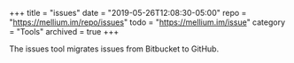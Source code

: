 +++
title    = "issues"
date     = "2019-05-26T12:08:30-05:00"
repo     = "https://mellium.im/repo/issues"
todo     = "https://mellium.im/issue"
category = "Tools"
archived = true
+++

The issues tool migrates issues from Bitbucket to GitHub.
